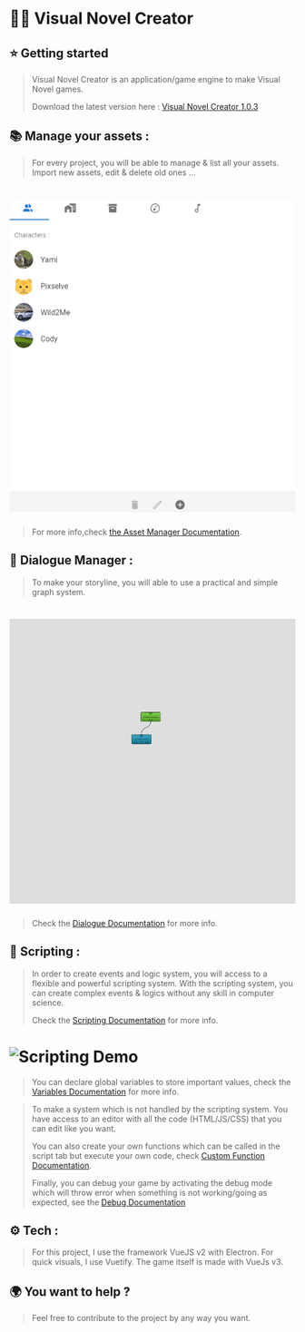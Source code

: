 # 🎨🧱 Visual Novel Creator 

## ⭐ Getting started

>Visual Novel Creator is an application/game engine to make Visual Novel games.
> 
> Download the latest version here : [Visual Novel Creator 1.0.3](https://github.com/yami2200/visualnovelcreator/releases/tag/v1.0.3)

## 📚 Manage your assets :
>For every project, you will be able to manage & list all your assets. Import new assets, edit & delete old ones ...

# ![Dialogue Manager Demo](README/AssetManagerDemo.gif)

> For more info,check [the Asset Manager Documentation](https://github.com/yami2200/visualnovelmaker/blob/master/DOC/doc_AssetManager.md).

## 📢 Dialogue Manager :
>To make your storyline, you will able to use a practical and simple graph system.

# ![Dialogue Manager Demo](README/DialogueManagerDemov4.gif)

> Check the [Dialogue Documentation](https://github.com/yami2200/visualnovelmaker/blob/master/DOC/doc_Dialogues.md) for more info.

## 🧱 Scripting :
>In order to create events and logic system, you will access to a flexible and powerful scripting system. With the scripting system, you can create complex events & logics without any skill in computer science.
> 
> Check the [Scripting Documentation](https://github.com/yami2200/visualnovelmaker/blob/master/DOC/doc_Scripting.md) for more info.

# ![Scripting Demo](README/ScriptingDemo.gif)

> You can declare global variables to store important values, check the [Variables Documentation](https://github.com/yami2200/visualnovelmaker/blob/master/DOC/doc_Variables.md) for more info.

>To make a system which is not handled by the scripting system. You have access to an editor with all the code (HTML/JS/CSS) that you can edit like you want.
> 
> You can also create your own functions which can be called in the script tab but execute your own code, check [Custom Function Documentation](https://github.com/yami2200/visualnovelmaker/blob/master/DOC/doc_CustomFunctions.md).
> 
> Finally, you can debug your game by activating the debug mode which will throw error when something is not working/going as expected, see the [Debug Documentation](https://github.com/yami2200/visualnovelmaker/blob/master/DOC/doc_Debug.md)

## ⚙ Tech :

>For this project, I use the framework VueJS v2 with Electron. For quick visuals, I use Vuetify.
The game itself is made with VueJs v3.

## 🌍 You want to help ?

>Feel free to contribute to the project by any way you want.
